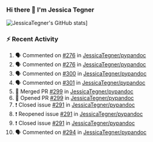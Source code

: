 ### Hi there 👋 I'm Jessica Tegner

![JessicaTegner's GitHub stats](https://github-readme-stats.vercel.app/api?username=jessicategner)]


### :zap: Recent Activity

<!--START_SECTION:activity-->
1. 🗣 Commented on [#276](https://github.com/JessicaTegner/pypandoc/issues/276) in [JessicaTegner/pypandoc](https://github.com/JessicaTegner/pypandoc)
2. 🗣 Commented on [#276](https://github.com/JessicaTegner/pypandoc/issues/276) in [JessicaTegner/pypandoc](https://github.com/JessicaTegner/pypandoc)
3. 🗣 Commented on [#300](https://github.com/JessicaTegner/pypandoc/issues/300) in [JessicaTegner/pypandoc](https://github.com/JessicaTegner/pypandoc)
4. 🗣 Commented on [#301](https://github.com/JessicaTegner/pypandoc/issues/301) in [JessicaTegner/pypandoc](https://github.com/JessicaTegner/pypandoc)
5. 🎉 Merged PR [#299](https://github.com/JessicaTegner/pypandoc/pull/299) in [JessicaTegner/pypandoc](https://github.com/JessicaTegner/pypandoc)
6. 💪 Opened PR [#299](https://github.com/JessicaTegner/pypandoc/pull/299) in [JessicaTegner/pypandoc](https://github.com/JessicaTegner/pypandoc)
7. ❗️ Closed issue [#291](https://github.com/JessicaTegner/pypandoc/issues/291) in [JessicaTegner/pypandoc](https://github.com/JessicaTegner/pypandoc)
8. ❗️ Reopened issue [#291](https://github.com/JessicaTegner/pypandoc/issues/291) in [JessicaTegner/pypandoc](https://github.com/JessicaTegner/pypandoc)
9. ❗️ Closed issue [#291](https://github.com/JessicaTegner/pypandoc/issues/291) in [JessicaTegner/pypandoc](https://github.com/JessicaTegner/pypandoc)
10. 🗣 Commented on [#294](https://github.com/JessicaTegner/pypandoc/issues/294) in [JessicaTegner/pypandoc](https://github.com/JessicaTegner/pypandoc)
<!--END_SECTION:activity-->
